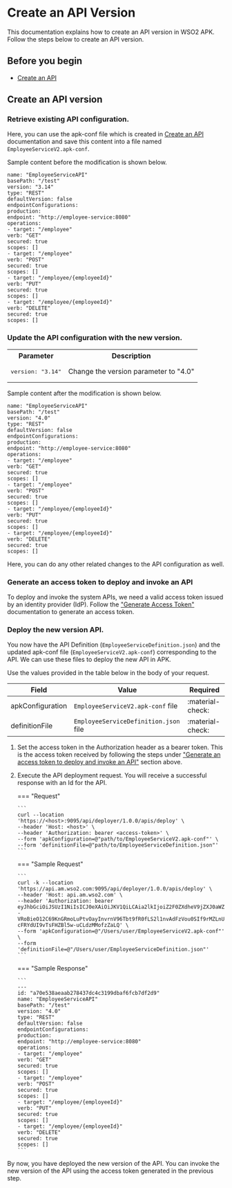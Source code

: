 # Create an API Version

This documentation explains how to create an API version in WSO2 APK. Follow the steps below to create an API version.

## Before you begin

- [Create an API](../../get-started/quick-start-guide.md)

## Create an API version

### Retrieve existing API configuration.
Here, you can use the apk-conf file which is created in [Create an API](../../get-started/quick-start-guide.md) documentation and save this content into a file named `EmployeeServiceV2.apk-conf`.

Sample content before the modification is shown below.
   ```
   name: "EmployeeServiceAPI"
   basePath: "/test"
   version: "3.14"
   type: "REST"
   defaultVersion: false
   endpointConfigurations:
   production:
   endpoint: "http://employee-service:8080"
   operations:
   - target: "/employee"
   verb: "GET"
   secured: true
   scopes: []
   - target: "/employee"
   verb: "POST"
   secured: true
   scopes: []
   - target: "/employee/{employeeId}"
   verb: "PUT"
   secured: true
   scopes: []
   - target: "/employee/{employeeId}"
   verb: "DELETE"
   secured: true
   scopes: []
   ```

### Update the API configuration with the new version.
<table>
        <tbody>
            <tr>
                <th colspan="2" >Parameter</th>
                <th>Description</th>
            </tr>
            <tr>
                <td colspan="2" class="confluenceTd"><pre>version: "3.14"</pre></td>
                <td class="confluenceTd">Change the version parameter to "4.0"</td>
            </tr>
        </tbody>
</table>

   Sample content after the modification is shown below.
   ```
   name: "EmployeeServiceAPI"
   basePath: "/test"
   version: "4.0"
   type: "REST"
   defaultVersion: false
   endpointConfigurations:
   production:
   endpoint: "http://employee-service:8080"
   operations:
   - target: "/employee"
   verb: "GET"
   secured: true
   scopes: []
   - target: "/employee"
   verb: "POST"
   secured: true
   scopes: []
   - target: "/employee/{employeeId}"
   verb: "PUT"
   secured: true
   scopes: []
   - target: "/employee/{employeeId}"
   verb: "DELETE"
   secured: true
   scopes: []
   ```
   
Here, you can do any other related changes to the API configuration as well.


### Generate an access token to deploy and invoke an API

To deploy and invoke the system APIs, we need a valid access token issued by an identity provider (IdP). Follow the ["Generate Access Token"](../../develop-and-deploy-api/security/generate-access-token.md) documentation to generate an access token.

### Deploy the new version API.

You now have the API Definition (`EmployeeServiceDefinition.json`) and the updated apk-conf file (`EmployeeServiceV2.apk-conf`) corresponding to the API. We can use these files to deploy the new API in APK.

Use the values provided in the table below in the body of your request.

   |    Field        | Value                                 | Required|
   |---------------------------------------|---------------------------------------------|---------------------------------------------|
   | apkConfiguration       | `EmployeeServiceV2.apk-conf` file     |:material-check:|
   | definitionFile   | `EmployeeServiceDefinition.json` file |:material-check:|

1.  Set the access token in the Authorization header as a bearer token. This is the access token received by following the steps under ["Generate an access token to deploy and invoke an API"](#generate-an-access-token-to-deploy-and-invoke-an-api) section above.
2.  Execute the API deployment request. You will receive a successful response with an Id for the API.

    === "Request"

        ```
        curl --location 'https://<host>:9095/api/deployer/1.0.0/apis/deploy' \
        --header 'Host: <host>' \
        --header 'Authorization: bearer <access-token>' \
        --form 'apkConfiguration=@"path/to/EmployeeServiceV2.apk-conf"' \
        --form 'definitionFile=@"path/to/EmployeeServiceDefinition.json"'
        ```

    === "Sample Request"

        ```
        curl -k --location 'https://api.am.wso2.com:9095/api/deployer/1.0.0/apis/deploy' \
        --header 'Host: api.am.wso2.com' \
        --header 'Authorization: bearer eyJhbGciOiJSUzI1NiIsICJ0eXAiOiJKV1QiLCAia2lkIjoiZ2F0ZXdheV9jZXJ0aWZpY2F0ZV9hbGlhcyJ9.eyJpc3MiOiJodHRwczovL2lkcC5hbS53c28yLmNvbS90b2tlbiIsICJzdWIiOiI0NWYxYzVjOC1hOTJlLTExZWQtYWZhMS0wMjQyYWMxMjAwMDIiLCAiZXhwIjoxNjg4MTMxNDQ0LCAibmJmIjoxNjg4MTI3ODQ0LCAiaWF0IjoxNjg4MTI3ODQ0LCAianRpIjoiMDFlZTE3NDEtMDA0Ni0xOGE2LWFhMjEtYmQwYTk4ZjYzNzkwIiwgImNsaWVudElkIjoiNDVmMWM1YzgtYTkyZS0xMWVkLWFmYTEtMDI0MmFjMTIwMDAyIiwgInNjb3BlIjoiZGVmYXVsdCJ9.RfKQq2fUZKZFAyjimvsPD3cOzaVWazabmq7b1iKYacqIdNjkvO9CQmu7qdtrVNDmdZ_gHhWLXiGhN4UTSCXv_n1ArDnxTLFBroRS8dxuFBZoD9Mpj10vYFSDDhUfFqjgMqtpr30TpDMfee1wkqB6K757ZSjgCDa0hAbv555GkLdZtRsSgR3xWcxPBsIozqAMFDCWoUCbgTQuA5OiEhhpVco2zv4XLq2sz--VRoBieO12C69KnGRmoLuPtvOayInvrnV96Tbt9fR0fLS2l1nvAdFzVou0SIf9rMZLnURLVQQYE64GR14m-cFRYdUI9vTsFHZBl5w-uCLdzMMofzZaLQ' \
        --form 'apkConfiguration=@"/Users/user/EmployeeServiceV2.apk-conf"' \
        --form 'definitionFile=@"/Users/user/EmployeeServiceDefinition.json"'
        ```

    === "Sample Response"

        ```
        ---
        id: "a70e538aeaab278437dc4c3199dbaf6fcb7df2d9"
        name: "EmployeeServiceAPI"
        basePath: "/test"
        version: "4.0"
        type: "REST"
        defaultVersion: false
        endpointConfigurations:
        production:
        endpoint: "http://employee-service:8080"
        operations:
        - target: "/employee"
        verb: "GET"
        secured: true
        scopes: []
        - target: "/employee"
        verb: "POST"
        secured: true
        scopes: []
        - target: "/employee/{employeeId}"
        verb: "PUT"
        secured: true
        scopes: []
        - target: "/employee/{employeeId}"
        verb: "DELETE"
        secured: true
        scopes: []
        ```

By now, you have deployed the new version of the API. You can invoke the new version of the API using the access token generated in the previous step.

